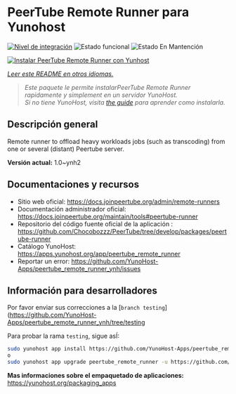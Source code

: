 <!--
Este archivo README esta generado automaticamente<https://github.com/YunoHost/apps/tree/master/tools/readme_generator>
No se debe editar a mano.
-->

# PeerTube Remote Runner para Yunohost

[![Nivel de integración](https://dash.yunohost.org/integration/peertube_remote_runner.svg)](https://dash.yunohost.org/appci/app/peertube_remote_runner) ![Estado funcional](https://ci-apps.yunohost.org/ci/badges/peertube_remote_runner.status.svg) ![Estado En Mantención](https://ci-apps.yunohost.org/ci/badges/peertube_remote_runner.maintain.svg)

[![Instalar PeerTube Remote Runner con Yunhost](https://install-app.yunohost.org/install-with-yunohost.svg)](https://install-app.yunohost.org/?app=peertube_remote_runner)

*[Leer este README en otros idiomas.](./ALL_README.md)*

> *Este paquete le permite instalarPeerTube Remote Runner rapidamente y simplement en un servidor YunoHost.*  
> *Si no tiene YunoHost, visita [the guide](https://yunohost.org/install) para aprender como instalarla.*

## Descripción general

Remote runner to offload heavy workloads jobs (such as transcoding) from one or several (distant) Peertube server.


**Versión actual:** 1.0~ynh2
## Documentaciones y recursos

- Sitio web oficial: <https://docs.joinpeertube.org/admin/remote-runners>
- Documentación administrador oficial: <https://docs.joinpeertube.org/maintain/tools#peertube-runner>
- Repositorio del código fuente oficial de la aplicación : <https://github.com/Chocobozzz/PeerTube/tree/develop/packages/peertube-runner>
- Catálogo YunoHost: <https://apps.yunohost.org/app/peertube_remote_runner>
- Reportar un error: <https://github.com/YunoHost-Apps/peertube_remote_runner_ynh/issues>

## Información para desarrolladores

Por favor enviar sus correcciones a la [`branch testing`](https://github.com/YunoHost-Apps/peertube_remote_runner_ynh/tree/testing

Para probar la rama `testing`, sigue asÍ:

```bash
sudo yunohost app install https://github.com/YunoHost-Apps/peertube_remote_runner_ynh/tree/testing --debug
o
sudo yunohost app upgrade peertube_remote_runner -u https://github.com/YunoHost-Apps/peertube_remote_runner_ynh/tree/testing --debug
```

**Mas informaciones sobre el empaquetado de aplicaciones:** <https://yunohost.org/packaging_apps>
